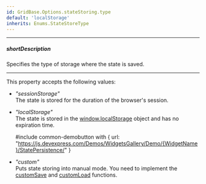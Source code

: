 ```yaml
---
id: GridBase.Options.stateStoring.type
default: 'localStorage'
inherits: Enums.StateStoreType
---
```

---
##### shortDescription
Specifies the type of storage where the state is saved.

---
This property accepts the following values: 

- *"sessionStorage"*    
    The state is stored for the duration of the browser's session.

- *"localStorage"*  
    The state is stored in the <a href="https://developer.mozilla.org/en-US/docs/Web/API/Window/localStorage" target="_blank">window.localStorage</a> object and has no expiration time.

    #include common-demobutton with {
        url: "https://js.devexpress.com/Demos/WidgetsGallery/Demo/{WidgetName}/StatePersistence/"
    }

- *"custom"*       
    Puts state storing into manual mode. You need to implement the [customSave](/api-reference/10%20UI%20Components/GridBase/1%20Configuration/stateStoring/customSave.md '{basewidgetpath}/Configuration/stateStoring/#customSave') and [customLoad](/api-reference/10%20UI%20Components/GridBase/1%20Configuration/stateStoring/customLoad.md '{basewidgetpath}/Configuration/stateStoring/#customLoad') functions. 
